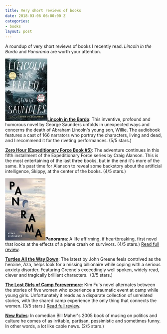 ```yaml
---
title: Very short reviews of books
date: 2018-03-06 06:00:00 Z
categories:
- books
layout: post
---
```


A roundup of very short reviews of books I recently read. _Lincoln in the Bardo_ and _Panorama_ are worth your attention.

**[![](/assets/images/A1wrnfowm8L-135x200.jpg)Lincoln in the Bardo](http://amzn.to/2CAhiuQ)**: This inventive, profound and humorous novel by George Saunders unfolds in unexpected ways and concerns the death of Abraham Lincoln's young son, Willie. The audiobook features a cast of 166 narrators who portray the characters, living and dead, and I recommend it for the riveting performances. (5/5 stars.)

[**Zero Hour (Expeditionary Force Book #5)**](http://amzn.to/2C8uKdD): The adventure continues in this fifth installment of the Expeditionary Force series by Craig Alanson. This is the most entertaining of the last three books, but in the end it's more of the same. It's past time for Alanson to reveal some backstory about the artificial intelligence, Skippy, at the center of the books. (4/5 stars.)

[![](/assets/images/41fnVhUmfoL-129x200.jpg)**Panorama**](http://amzn.to/2sJWGke): A life affirming, if heartbreaking, first novel that looks at the effects of a plane crash on survivors. (4/5 stars.) [Read full review](https://kenbooth.net/review-panorama/).

[**Turtles All the Way Down**](http://amzn.to/2EX3ksW): The latest by John Greene feels contrived as the heroine, Aza, helps look for a missing billionaire while coping with a serious anxiety disorder. Featuring Greene's exceedingly well spoken, widely read, clever and tragically brilliant characters.  (3/5 stars.)

[**The Lost Girls of Camp Forevermore**](http://amzn.to/2CIRM6F): Kim Fu's novel alternates between the stories of five women who experience a traumatic event at camp while young girls. Unfortunately it reads as a disparate collection of unrelated stories, with the shared camp experience the only thing that connects the women. (3/5 stars.) [Read full review](https://kenbooth.net/review-lost-girls-camp-forevermore/).

[**New Rules**](http://amzn.to/2Hx83iH): In comedian Bill Maher's 2005 book of musing on politics and culture he comes of as irritable, partisan, pessimistic and sometimes funny. In other words, a lot like cable news. (2/5 stars.)
